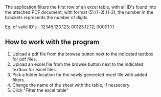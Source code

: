 The application filters the first row of an excel table, with all ID's found into the attached PDF document, with format (5).(1-3).(1-3), the number in the brackets represents the number of digits.

Eg, of valid ID's - 12345.123.123; 00123.12.12; 00001.1.1

## How to work with the program

1. Upload a pdf file from the browse button next to the indicated textbox for pdf files.
2. Upload an excel file from the browse button next to the indicated textbox for excel files.
3. Pick a folder location for the newly genereted excel file with added filters.
4. Change the name of the sheet with the table, if nessecery. 
5. Click "Filter the excel table"